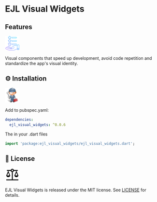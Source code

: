 # EJL Visual Widgets

## Features

![features.png](https://raw.githubusercontent.com/estelson/ejl_visual_widgets/master/assets/images/features.png)

Visual components that speed up development, avoid code repetition and standardize the app's visual identity.

## ⚙️ Installation

![installation.png](https://raw.githubusercontent.com/estelson/ejl_visual_widgets/master/assets/images/installation.png)

Add to pubspec.yaml:

```yaml
dependencies:
  ejl_visual_widgets: ^0.0.6
```

The in your .dart files

```dart
import 'package:ejl_visual_widgets/ejl_visual_widgets.dart';
```

## 📄 License

![mit.png](https://raw.githubusercontent.com/estelson/ejl_visual_widgets/master/assets/images/mit.png)

EJL Visual Widgets is released under the MIT license.
See [LICENSE](./LICENSE) for details.